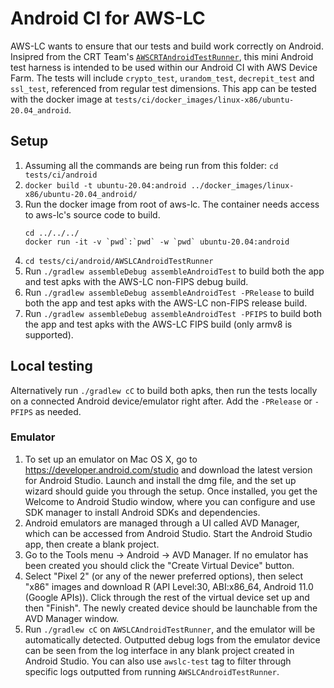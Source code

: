 # Android CI for AWS-LC
AWS-LC wants to ensure that our tests and build work correctly on Android. Insipred from the CRT Team's [`AWSCRTAndroidTestRunner`](https://github.com/awslabs/aws-c-common/tree/main/AWSCRTAndroidTestRunner), this mini Android test harness is intended to be used within our Android CI with AWS Device Farm. The tests will include `crypto_test`, `urandom_test`, `decrepit_test` and `ssl_test`, referenced from regular test dimensions. This app can be tested with the docker image at `tests/ci/docker_images/linux-x86/ubuntu-20.04_android`.

## Setup
1. Assuming all the commands are being run from this folder: `cd tests/ci/android`
2. `docker build -t ubuntu-20.04:android ../docker_images/linux-x86/ubuntu-20.04_android/`
3. Run the docker image from root of aws-lc. The container needs access to aws-lc's source code to build.
   ```
   cd ../../../
   docker run -it -v `pwd`:`pwd` -w `pwd` ubuntu-20.04:android
   ```
4. `cd tests/ci/android/AWSLCAndroidTestRunner`
5. Run `./gradlew assembleDebug assembleAndroidTest` to build both the app and test apks with the AWS-LC non-FIPS debug build.
6. Run `./gradlew assembleDebug assembleAndroidTest -PRelease` to build both the app and test apks with the AWS-LC non-FIPS release build.
7. Run `./gradlew assembleDebug assembleAndroidTest -PFIPS` to build both the app and test apks with the AWS-LC FIPS build (only armv8 is supported).

## Local testing
Alternatively run `./gradlew cC` to build both apks, then run the tests locally on a connected Android device/emulator right after. Add the `-PRelease` or `-PFIPS` as needed.

### Emulator
1. To set up an emulator on Mac OS X, go to https://developer.android.com/studio and download the latest version for Android Studio. Launch and install the dmg file, and the set up wizard should guide you through the setup. Once installed, you get the Welcome to Android Studio window, where you can configure and use SDK manager to install Android SDKs and dependencies.
2. Android emulators are managed through a UI called AVD Manager, which can be accessed from Android Studio. Start the Android Studio app, then create a blank project.
3. Go to the Tools menu -> Android -> AVD Manager. If no emulator has been created you should click the "Create Virtual Device" button.
4. Select "Pixel 2" (or any of the newer preferred options), then select "x86" images and download R (API Level:30, ABI:x86_64, Android 11.0 (Google APIs)). Click through the rest of the virtual device set up and then "Finish". The newly created device should be launchable from the AVD Manager window.
5. Run `./gradlew cC` on `AWSLCAndroidTestRunner`, and the emulator will be automatically detected. Outputted debug logs from the emulator device can be seen from the log interface in any blank project created in Android Studio. You can also use `awslc-test` tag to filter through specific logs outputted from running `AWSLCAndroidTestRunner`.
